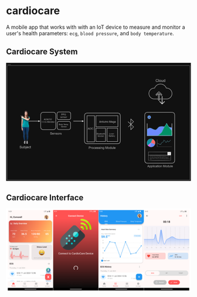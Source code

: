 # cardiocare

A mobile app that works with with an IoT device to measure and monitor a user's health parameters: `ecg`, `blood pressure`, and `body temperature`.

## Cardiocare System
![cardiocare system](./docs/cardiocare-system.png)

## Cardiocare Interface
![cardiocare mobile interface](./docs/cardiocare-mobile-interface.png)
